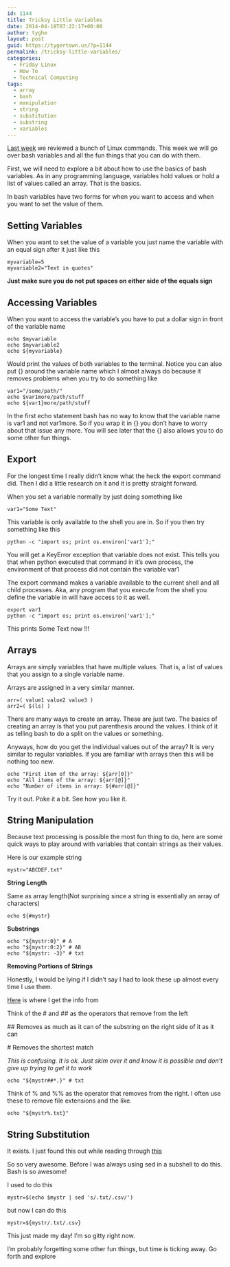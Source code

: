 ```yaml
---
id: 1144
title: Tricksy Little Variables
date: 2014-04-18T07:22:17+00:00
author: tyghe
layout: post
guid: https://tygertown.us/?p=1144
permalink: /tricksy-little-variables/
categories:
  - Friday Linux
  - How To
  - Technical Computing
tags:
  - array
  - bash
  - manipulation
  - string
  - substitution
  - substring
  - variables
---
```

[Last week](https://tygertown.us/how-many-commands-can-you-memorize/ "How many commands can you memorize") we reviewed a bunch of Linux commands. This week we will go over bash variables and all the fun things that you can do with them.

First, we will need to explore a bit about how to use the basics of bash variables. As in any programming language, variables hold values or hold a list of values called an array. That is the basics.

In bash variables have two forms for when you want to access and when you want to set the value of them.

## Setting Variables

When you want to set the value of a variable you just name the variable with an equal sign after it just like this

    myvariable=5
    myvariable2="Text in quotes"

**Just make sure you do not put spaces on either side of the equals sign**

## Accessing Variables

When you want to access the variable&#8217;s you have to put a dollar sign in front of the variable name

    echo $myvariable
    echo $myvariable2
    echo ${myvariable}
    

Would print the values of both variables to the terminal. Notice you can also put {} around the variable name which I almost always do because it removes problems when you try to do something like

    var1="/some/path/"
    echo $var1more/path/stuff
    echo ${var1}more/path/stuff
    

In the first echo statement bash has no way to know that the variable name is var1 and not var1more. So if you wrap it in {} you don&#8217;t have to worry about that issue any more. You will see later that the {} also allows you to do some other fun things.

## Export

For the longest time I really didn&#8217;t know what the heck the export command did. Then I did a little research on it and it is pretty straight forward.
  
When you set a variable normally by just doing something like

    var1="Some Text"
    

This variable is only available to the shell you are in. So if you then try something like this

    python -c "import os; print os.environ['var1'];"
    

You will get a KeyError exception that variable does not exist. This tells you that when python executed that command in it&#8217;s own process, the environment of that process did not contain the variable var1

The export command makes a variable available to the current shell and all child processes. Aka, any program that you execute from the shell you define the variable in will have access to it as well.

    export var1
    python -c "import os; print os.environ['var1'];"
    

This prints Some Text now !!!

## Arrays

Arrays are simply variables that have multiple values. That is, a list of values that you assign to a single variable name.
  
Arrays are assigned in a very similar manner.

    arr=( value1 value2 value3 )
    arr2=( $(ls) )
    

There are many ways to create an array. These are just two. The basics of creating an array is that you put parenthesis around the values. I think of it as telling bash to do a split on the values or something.
  
Anyways, how do you get the individual values out of the array? It is very similar to regular variables. If you are familiar with arrays then this will be nothing too new.

    echo "First item of the array: ${arr[0]}"
    echo "All items of the array: ${arr[@]}"
    echo "Number of items in array: ${#arr[@]}"
    

Try it out. Poke it a bit. See how you like it.

## String Manipulation

Because text processing is possible the most fun thing to do, here are some quick ways to play around with variables that contain strings as their values.

Here is our example string

    mystr="ABCDEF.txt"
    

**String Length**
  
Same as array length(Not surprising since a string is essentially an array of characters)

    echo ${#mystr}

**Substrings**

    echo "${mystr:0}" # A
    echo "${mystr:0:2}" # AB
    echo "${mystr: -3}" # txt
    

**Removing Portions of Strings**
  
Honestly, I would be lying if I didn&#8217;t say I had to look these up almost every time I use them.
  
[Here](http://tldp.org/LDP/abs/html/string-manipulation.html "String Manipulation Bash") is where I get the info from

Think of the # and ## as the operators that remove from the left
  
\## Removes as much as it can of the substring on the right side of it as it can
  
\# Removes the shortest match
  
_This is confusing. It is ok. Just skim over it and know it is possible and don&#8217;t give up trying to get it to work_

    echo "${mystr##*.}" # txt
    

Think of % and %% as the operator that removes from the right. I often use these to remove file extensions and the like.

    echo "${mystr%.txt}"
    

## String Substitution

It exists. I just found this out while reading through [this](http://tldp.org/LDP/abs/html/string-manipulation.html "String Manipulation Bash")
  
So so very awesome. Before I was always using sed in a subshell to do this. Bash is so awesome!
  
I used to do this

    mystr=$(echo $mystr | sed 's/.txt/.csv/')
    

but now I can do this

    mystr=${mystr/.txt/.csv}
    

This just made my day! I&#8217;m so gitty right now.
  
I&#8217;m probably forgetting some other fun things, but time is ticking away. Go forth and explore